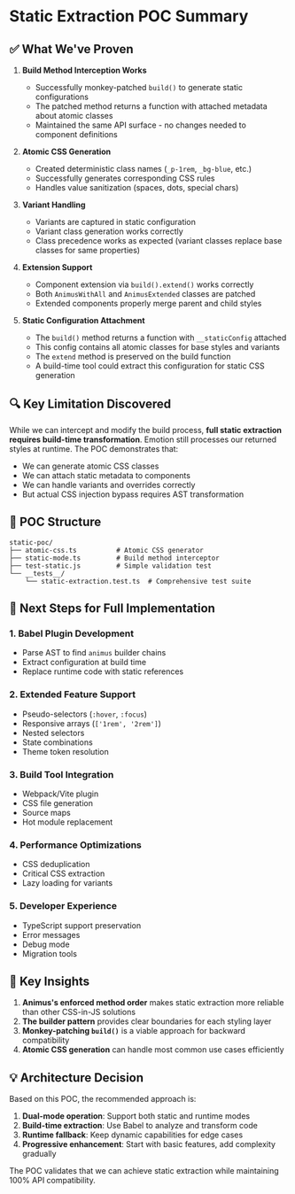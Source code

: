 # Static Extraction POC Summary

## ✅ What We've Proven

1. **Build Method Interception Works**

   - Successfully monkey-patched `build()` to generate static configurations
   - The patched method returns a function with attached metadata about atomic classes
   - Maintained the same API surface - no changes needed to component definitions

2. **Atomic CSS Generation**

   - Created deterministic class names (`_p-1rem`, `_bg-blue`, etc.)
   - Successfully generates corresponding CSS rules
   - Handles value sanitization (spaces, dots, special chars)

3. **Variant Handling**

   - Variants are captured in static configuration
   - Variant class generation works correctly
   - Class precedence works as expected (variant classes replace base classes for same properties)

4. **Extension Support**
   - Component extension via `build().extend()` works correctly
   - Both `AnimusWithAll` and `AnimusExtended` classes are patched
   - Extended components properly merge parent and child styles

5. **Static Configuration Attachment**
   - The `build()` method returns a function with `__staticConfig` attached
   - This config contains all atomic classes for base styles and variants
   - The `extend` method is preserved on the build function
   - A build-time tool could extract this configuration for static CSS generation

## 🔍 Key Limitation Discovered

While we can intercept and modify the build process, **full static extraction requires build-time transformation**. Emotion still processes our returned styles at runtime. The POC demonstrates that:

- We can generate atomic CSS classes
- We can attach static metadata to components
- We can handle variants and overrides correctly
- But actual CSS injection bypass requires AST transformation

## 📁 POC Structure

```
static-poc/
├── atomic-css.ts          # Atomic CSS generator
├── static-mode.ts         # Build method interceptor
├── test-static.js         # Simple validation test
└── __tests__/
    └── static-extraction.test.ts  # Comprehensive test suite
```

## 🚀 Next Steps for Full Implementation

### 1. **Babel Plugin Development**

- Parse AST to find `animus` builder chains
- Extract configuration at build time
- Replace runtime code with static references

### 2. **Extended Feature Support**

- Pseudo-selectors (`:hover`, `:focus`)
- Responsive arrays (`['1rem', '2rem']`)
- Nested selectors
- State combinations
- Theme token resolution

### 3. **Build Tool Integration**

- Webpack/Vite plugin
- CSS file generation
- Source maps
- Hot module replacement

### 4. **Performance Optimizations**

- CSS deduplication
- Critical CSS extraction
- Lazy loading for variants

### 5. **Developer Experience**

- TypeScript support preservation
- Error messages
- Debug mode
- Migration tools

## 🎯 Key Insights

1. **Animus's enforced method order** makes static extraction more reliable than other CSS-in-JS solutions
2. **The builder pattern** provides clear boundaries for each styling layer
3. **Monkey-patching `build()`** is a viable approach for backward compatibility
4. **Atomic CSS generation** can handle most common use cases efficiently

## 💡 Architecture Decision

Based on this POC, the recommended approach is:

1. **Dual-mode operation**: Support both static and runtime modes
2. **Build-time extraction**: Use Babel to analyze and transform code
3. **Runtime fallback**: Keep dynamic capabilities for edge cases
4. **Progressive enhancement**: Start with basic features, add complexity gradually

The POC validates that we can achieve static extraction while maintaining 100% API compatibility.
